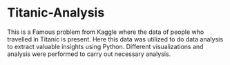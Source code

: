# Titanic-Analysis
This is a Famous problem from Kaggle where the data of people who travelled in Titanic is present. Here this data was utilized to do data analysis to extract valuable insights using Python. Different visualizations and analysis were performed to carry out necessary analysis.
